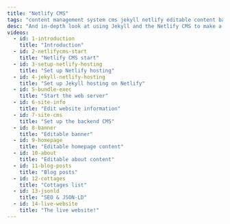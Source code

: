 ```yaml
---
title: "Netlify CMS"
tags: "content management system cms jekyll netlify editable content backend website admin"
desc: "And in-depth look at using Jekyll and the Netlify CMS to make a website editable"
videos:
  - id: 1-introduction
    title: "Introduction"
  - id: 2-netlifycms-start
    title: "Netlify CMS start"
  - id: 3-setup-netlify-hosting
    title: "Set up Netlify hosting"
  - id: 4-jekyll-netlify-hosting
    title: "Set up Jekyll hosting on Netlify"
  - id: 5-bundle-exec
    title: "Start the web server"
  - id: 6-site-info
    title: "Edit website information"
  - id: 7-site-cms
    title: "Set up the backend CMS"
  - id: 8-banner
    title: "Editable banner"
  - id: 9-homepage
    title: "Editable homepage content"
  - id: 10-about
    title: "Editable about content"
  - id: 11-blog-posts
    title: "Blog posts"
  - id: 12-cottages
    title: "Cottages list"
  - id: 13-jsonld
    title: "SEO & JSON-LD"
  - id: 14-live-website
    title: "The live website!"
---
```

